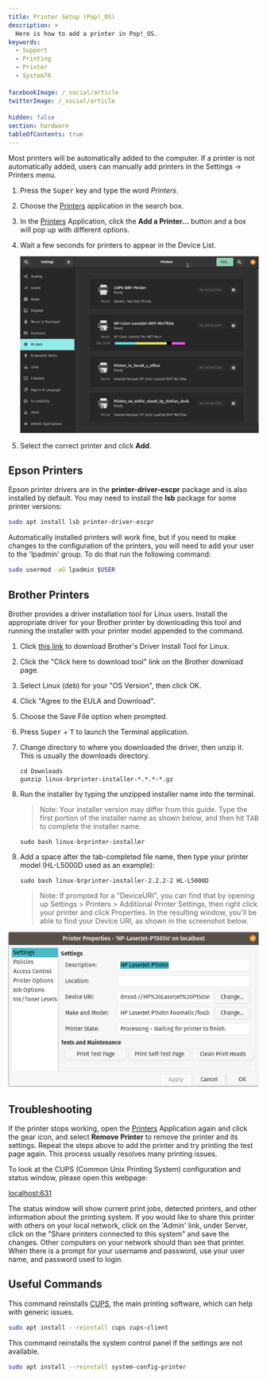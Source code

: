```yaml
---
title: Printer Setup (Pop!_OS)
description: >
  Here is how to add a printer in Pop!_OS.
keywords:
  - Support
  - Printing
  - Printer
  - System76

facebookImage: /_social/article
twitterImage: /_social/article

hidden: false
section: hardware
tableOfContents: true
---
```


Most printers will be automatically added to the computer. If a printer is not automatically added, users can manually add printers in the Settings -> Printers menu.  

1. Press the <kbd>Super</kbd> key and type the word *Printers*.
2. Choose the <u>Printers</u> application in the search box.
3. In the <u>Printers</u> Application, click the **Add a Printer...** button and a box will pop up with different options.
4. Wait a few seconds for printers to appear in the Device List.

   ![Add Printer](/images/add-a-printer-pop/printer-settings.png)

5. Select the correct printer and click **Add**.

## Epson Printers

Epson printer drivers are in the **printer-driver-escpr** package and is also installed by default. You may need to install the **lsb** package for some printer versions:

```bash
sudo apt install lsb printer-driver-escpr
```

Automatically installed printers will work fine, but if you need to make changes to the configuration of the printers, you will need to add your user to the 'lpadmin' group. To do that run the following command:

```bash
sudo usermod -aG lpadmin $USER
```

## Brother Printers

Brother provides a driver installation tool for Linux users. Install the appropriate driver for your Brother printer by downloading this tool and running the installer with your printer model appended to the command.

1. Click [this link](https://support.brother.com/g/b/faqend.aspx?c=us&lang=en&prod=hll2300d_us_eu_as&faqid=faq00100556_000) to download Brother's Driver Install Tool for Linux.

2. Click the "Click here to download tool" link on the Brother download page.

3. Select Linux (deb) for your "OS Version", then click OK.

4. Click "Agree to the EULA and Download".

5. Choose the Save File option when prompted.

6. Press <kbd>Super</kbd> + <kbd>T</kbd> to launch the Terminal application.

7. Change directory to where you downloaded the driver, then unzip it. This is usually the downloads directory.

   ```
   cd Downloads
   gunzip linux-brprinter-installer-*.*.*-*.gz
   ```

8. Run the installer by typing the unzipped installer name into the terminal.

   > Note: Your installer version may differ from this guide. Type the first portion of the installer name as shown below, and then hit <kbd>TAB</kbd> to complete the installer name.

   ```
   sudo bash linux-brprinter-installer
   ```

9. Add a space after the tab-completed file name, then type your printer model (HL-L5000D used as an example):

   ```
   sudo bash linux-brprinter-installer-2.2.2-2 HL-L5000D
   ```

   >Note: If prompted for a "DeviceURI", you can find that by opening up Settings > Printers > Additional Printer Settings, then right click your printer and click Properties. In the resulting window, you'll be able to find your Device URI, as shown in the screenshot below.

![Printer Properties](/images/add-a-printer-pop/printerprops.png)

## Troubleshooting

If the printer stops working, open the <u>Printers</u> Application again and click the gear icon, and select **Remove Printer** to remove the printer and its settings. Repeat the steps above to add the printer and try printing the test page again. This process usually resolves many printing issues.

To look at the CUPS (Common Unix Printing System) configuration and status window, please open this webpage:

[localhost:631](http://localhost:631)

The status window will show current print jobs, detected printers, and other information about the printing system. If you would like to share this printer with others on your local network, click on the 'Admin' link, under Server, click on the "Share printers connected to this system" and save the changes. Other computers on your network should than see that printer. When there is a prompt for your username and password, use your user name, and password used to login.

## Useful Commands

This command reinstalls <u>CUPS</u>, the main printing software, which can help with generic issues.

```bash
sudo apt install --reinstall cups cups-client
```

This command reinstalls the system control panel if the settings are not available.

```bash
sudo apt install --reinstall system-config-printer
```
